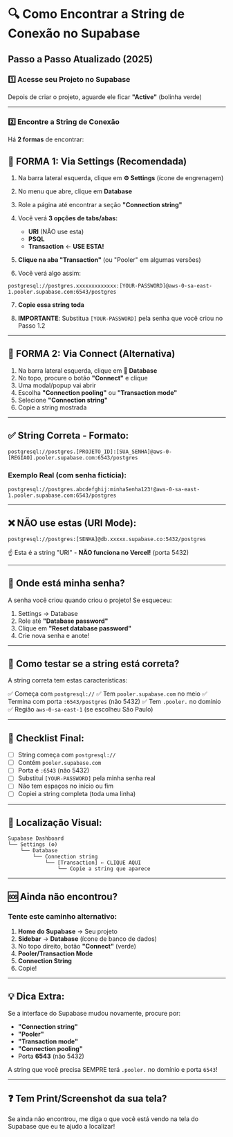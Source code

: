 # 🔍 Como Encontrar a String de Conexão no Supabase

## Passo a Passo Atualizado (2025)

### 1️⃣ Acesse seu Projeto no Supabase

Depois de criar o projeto, aguarde ele ficar **"Active"** (bolinha verde)

---

### 2️⃣ Encontre a String de Conexão

Há **2 formas** de encontrar:

## 📍 **FORMA 1: Via Settings (Recomendada)**

1. Na barra lateral esquerda, clique em **⚙️ Settings** (ícone de engrenagem)
2. No menu que abre, clique em **Database**
3. Role a página até encontrar a seção **"Connection string"**
4. Você verá **3 opções de tabs/abas:**
   - **URI** (NÃO use esta)
   - **PSQL**
   - **Transaction** ← **USE ESTA!**

5. **Clique na aba "Transaction"** (ou "Pooler" em algumas versões)

6. Você verá algo assim:
```
postgresql://postgres.xxxxxxxxxxxxx:[YOUR-PASSWORD]@aws-0-sa-east-1.pooler.supabase.com:6543/postgres
```

7. **Copie essa string toda**

8. **IMPORTANTE**: Substitua `[YOUR-PASSWORD]` pela senha que você criou no Passo 1.2

---

## 📍 **FORMA 2: Via Connect (Alternativa)**

1. Na barra lateral esquerda, clique em **🔌 Database**
2. No topo, procure o botão **"Connect"** e clique
3. Uma modal/popup vai abrir
4. Escolha **"Connection pooling"** ou **"Transaction mode"**
5. Selecione **"Connection string"**
6. Copie a string mostrada

---

## ✅ **String Correta - Formato:**

```
postgresql://postgres.[PROJETO_ID]:[SUA_SENHA]@aws-0-[REGIAO].pooler.supabase.com:6543/postgres
```

### **Exemplo Real (com senha fictícia):**

```
postgresql://postgres.abcdefghij:minhaSenha123!@aws-0-sa-east-1.pooler.supabase.com:6543/postgres
```

---

## ❌ **NÃO use estas (URI Mode):**

```
postgresql://postgres:[SENHA]@db.xxxxx.supabase.co:5432/postgres
```
☝️ Esta é a string "URI" - **NÃO funciona no Vercel!** (porta 5432)

---

## 🔐 **Onde está minha senha?**

A senha você criou quando criou o projeto! Se esqueceu:

1. Settings → Database
2. Role até **"Database password"**
3. Clique em **"Reset database password"**
4. Crie nova senha e anote!

---

## 🧪 **Como testar se a string está correta?**

A string correta tem estas características:

✅ Começa com `postgresql://`
✅ Tem `pooler.supabase.com` no meio
✅ Termina com porta `:6543/postgres` (não 5432)
✅ Tem `.pooler.` no domínio
✅ Região `aws-0-sa-east-1` (se escolheu São Paulo)

---

## 🎯 **Checklist Final:**

- [ ] String começa com `postgresql://`
- [ ] Contém `pooler.supabase.com`
- [ ] Porta é `:6543` (não 5432)
- [ ] Substituí `[YOUR-PASSWORD]` pela minha senha real
- [ ] Não tem espaços no início ou fim
- [ ] Copiei a string completa (toda uma linha)

---

## 📸 **Localização Visual:**

```
Supabase Dashboard
└── Settings (⚙️)
    └── Database
        └── Connection string
            └── [Transaction] ← CLIQUE AQUI
                └── Copie a string que aparece
```

---

## 🆘 **Ainda não encontrou?**

### **Tente este caminho alternativo:**

1. **Home do Supabase** → Seu projeto
2. **Sidebar** → **Database** (ícone de banco de dados)
3. No topo direito, botão **"Connect"** (verde)
4. **Pooler/Transaction Mode**
5. **Connection String**
6. Copie!

---

## 💡 **Dica Extra:**

Se a interface do Supabase mudou novamente, procure por:
- **"Connection string"**
- **"Pooler"**
- **"Transaction mode"**
- **"Connection pooling"**
- Porta **6543** (não 5432)

A string que você precisa SEMPRE terá `.pooler.` no domínio e porta `6543`!

---

## ❓ **Tem Print/Screenshot da sua tela?**

Se ainda não encontrou, me diga o que você está vendo na tela do Supabase que eu te ajudo a localizar!

